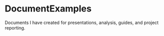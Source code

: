# DocumentExamples
Documents I have created for presentations, analysis, guides, and project reporting.
